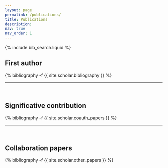 ```yaml
---
layout: page
permalink: /publications/
title: Publications
description:
nav: true
nav_order: 1
---
```

<!-- _pages/publications.md -->

<!-- Bibsearch Feature -->

{% include bib_search.liquid %}

<div class="publications">
<h2>First author</h2>
{% bibliography -f {{ site.scholar.bibliography }} %}

<br>
<hr style="height:2px;border-width:0;color:black;background-color:gray">
<br>

<h2>Significative contribution</h2>
{% bibliography -f {{ site.scholar.coauth_papers }} %}

<br>
<hr style="height:2px;border-width:0;color:black;background-color:gray">
<br>

<h2>Collaboration papers</h2>
{% bibliography -f {{ site.scholar.other_papers }} %}


</div>


